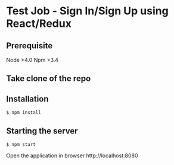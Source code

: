 # Test Job - Sign In/Sign Up using React/Redux

## Prerequisite 

Node >4.0
Npm >3.4


## Take clone of the repo

## Installation

```
$ npm install
```

## Starting the server

```
$ npm start
```
Open the application in browser http://localhost:8080
